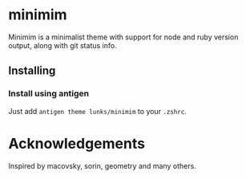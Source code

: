 # minimim

Minimim is a minimalist theme with support for node and ruby version
output, along with git status info.

## Installing


### Install using antigen

Just add `antigen theme lunks/minimim` to your `.zshrc`.


# Acknowledgements

Inspired by macovsky, sorin, geometry and many others.
